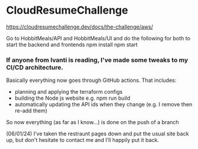 # CloudResumeChallenge
https://cloudresumechallenge.dev/docs/the-challenge/aws/

Go to HobbitMeals/API and HobbitMeals/UI and do the following for both to start the backend and frontends
npm install
npm start

### If anyone from Ivanti is reading, I've made some tweaks to my CI/CD architecture.

Basically everything now goes through GitHub actions.
That includes:
- planning and applying the terraform configs
- building the Node js website e.g. npm run build
- automatically updating the API ids when they change (e.g. I remove then re-add them)

So now everything (as far as I know...) is done on the push of a branch

(06/01/24) I've taken the restraunt pages down and put the usual site back up, but don't hesitate to contact me and I'll happily put it back.